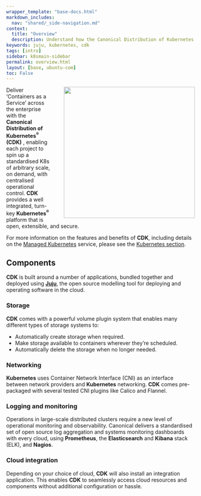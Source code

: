 ```yaml
---
wrapper_template: "base-docs.html"
markdown_includes:
  nav: "shared/_side-navigation.md"
context:
  title: "Overview"
  description: Understand how the Canonical Distribution of Kubernetes workloads.
keywords: juju, kubernetes, cdk
tags: [intro]
sidebar: k8smain-sidebar
permalink: overview.html
layout: [base, ubuntu-com]
toc: False
---
```


<img src="https://assets.ubuntu.com/v1/afc9346f-k8s-bundle.svg" alt="" width="350" height="350" style="float:right; margin-left: 2rem; border: 0">

Deliver ‘Containers as a Service’ across the enterprise with the **Canonical Distribution of Kubernetes<sup>&reg;</sup> (CDK)** , enabling each project to spin up a standardised K8s of arbitrary scale, on demand, with centralised operational control. **CDK** provides a well integrated, turn-key **Kubernetes<sup>&reg;</sup>** platform that is open, extensible, and secure.

For more information on the features and benefits of **CDK**, including details on the [Managed Kubernetes][managedk8s] service, please see the [Kubernetes section][k8s-u-c].

## Components

**CDK** is built around a number of applications, bundled together and deployed using [**Juju**][juju], the open source modelling tool for deploying and operating software in the cloud.

### Storage

**CDK** comes with a powerful volume plugin system that enables many different types of storage systems to:

- Automatically create storage when required.
- Make storage available to containers wherever they’re scheduled.
- Automatically delete the storage when no longer needed.

### Networking

**Kubernetes** uses Container Network Interface (CNI) as an interface between network providers and **Kubernetes** networking. **CDK** comes pre-packaged with several tested CNI plugins like Calico and Flannel.

### Logging and monitoring

Operations in large-scale distributed clusters require a new level of operational monitoring and observability. Canonical delivers a standardised set of open source log aggregation and systems monitoring dashboards with every cloud, using **Prometheus**, the **Elasticsearch** and **Kibana** stack (ELK), and **Nagios**.

### Cloud integration

Depending on your choice of cloud, **CDK** will also install an integration application. This enables **CDK** to seamlessly access cloud resources and components without additional configuration or hassle.

<!-- LINKS -->

[managedk8s]: https://www.ubuntu.com/kubernetes/managed
[k8s-u-c]: https://www.ubuntu.com/kubernetes
[maas]: https://maas.io
[cdk]: https://www.ubuntu.com/kubernetes
[managed-cdk]: https://www.ubuntu.com/kubernetes/managed
[juju]: https://jujucharms.com
